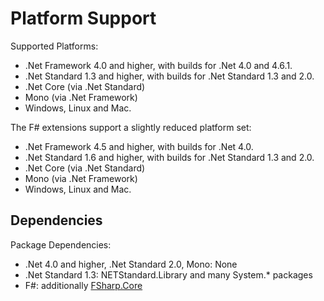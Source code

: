 Platform Support
================

Supported Platforms:

- .Net Framework 4.0 and higher, with builds for .Net 4.0 and 4.6.1.
- .Net Standard 1.3 and higher, with builds for .Net Standard 1.3 and 2.0.
- .Net Core (via .Net Standard)
- Mono (via .Net Framework)
- Windows, Linux and Mac.

The F# extensions support a slightly reduced platform set:

- .Net Framework 4.5 and higher, with builds for .Net 4.0.
- .Net Standard 1.6 and higher, with builds for .Net Standard 1.3 and 2.0.
- .Net Core (via .Net Standard)
- Mono (via .Net Framework)
- Windows, Linux and Mac.


Dependencies
------------

Package Dependencies:

- .Net 4.0 and higher, .Net Standard 2.0, Mono: None
- .Net Standard 1.3: NETStandard.Library and many System.* packages
- F#: additionally [FSharp.Core](https://www.nuget.org/packages/FSharp.Core)
